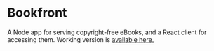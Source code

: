 # Bookfront

A Node app for serving copyright-free eBooks, and a React client for accessing them.
Working version is [available here.](https://myrrys.fi/bookfront/)
